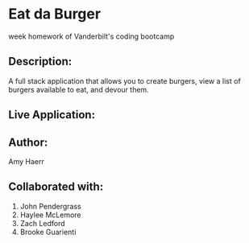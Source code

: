 # Eat da Burger
week homework of Vanderbilt's coding bootcamp

## Description:
A full stack application that allows you to create burgers, view a list of burgers available to eat, and devour them.

## Live Application:


## Author:
Amy Haerr


## Collaborated with:
1. John Pendergrass
2. Haylee McLemore
3. Zach Ledford
4. Brooke Guarienti
